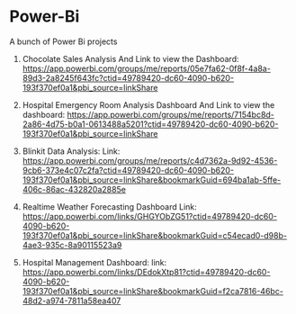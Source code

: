 # Power-Bi
A bunch of Power Bi projects
1. Chocolate Sales Analysis
    And Link to view the Dashboard: https://app.powerbi.com/groups/me/reports/05e7fa62-0f8f-4a8a-89d3-2a8245f643fc?ctid=49789420-dc60-4090-b620-193f370ef0a1&pbi_source=linkShare

2.  Hospital Emergency Room Analysis Dashboard And Link to view the dashboard: https://app.powerbi.com/groups/me/reports/7154bc8d-2a86-4d75-b0a1-0613488a5201?ctid=49789420-dc60-4090-b620-193f370ef0a1&pbi_source=linkShare

3. Blinkit Data Analysis:
   Link: https://app.powerbi.com/groups/me/reports/c4d7362a-9d92-4536-9cb6-373e4c07c2fa?ctid=49789420-dc60-4090-b620-193f370ef0a1&pbi_source=linkShare&bookmarkGuid=694ba1ab-5ffe-406c-86ac-432820a2885e

4. Realtime Weather Forecasting Dashboard
Link: https://app.powerbi.com/links/GHGYObZG51?ctid=49789420-dc60-4090-b620-193f370ef0a1&pbi_source=linkShare&bookmarkGuid=c54ecad0-d98b-4ae3-935c-8a90115523a9

5. Hospital Management Dashboard:
   link: https://app.powerbi.com/links/DEdokXtp81?ctid=49789420-dc60-4090-b620-193f370ef0a1&pbi_source=linkShare&bookmarkGuid=f2ca7816-46bc-48d2-a974-7811a58ea407

